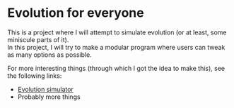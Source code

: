 # Evolution for everyone
This is a project where I will attempt to simulate evolution (or at least, some miniscule parts of it).<br>
In this project, I will try to make a modular program where users can tweak as many options as possible.

For more interesting things (through which I got the idea to make this), see the following links:
* [Evolution simulator]
* Probably more things






[Evolution simulator]: https://www.youtube.com/watch?v=GOFws_hhZs8
